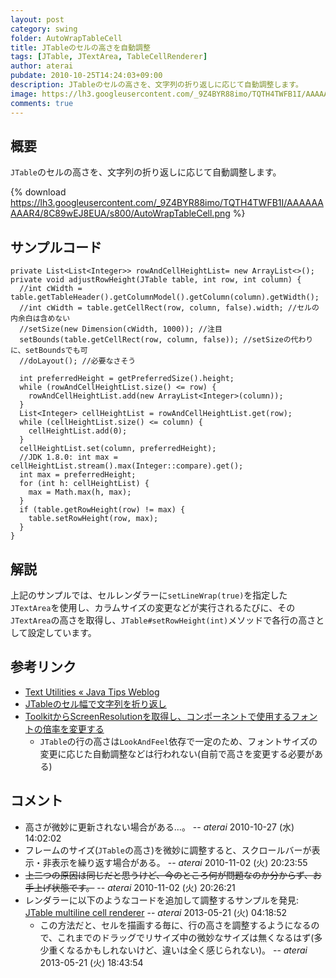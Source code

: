 ```yaml
---
layout: post
category: swing
folder: AutoWrapTableCell
title: JTableのセルの高さを自動調整
tags: [JTable, JTextArea, TableCellRenderer]
author: aterai
pubdate: 2010-10-25T14:24:03+09:00
description: JTableのセルの高さを、文字列の折り返しに応じて自動調整します。
image: https://lh3.googleusercontent.com/_9Z4BYR88imo/TQTH4TWFB1I/AAAAAAAAAR4/8C89wEJ8EUA/s800/AutoWrapTableCell.png
comments: true
---
```

## 概要
`JTable`のセルの高さを、文字列の折り返しに応じて自動調整します。

{% download https://lh3.googleusercontent.com/_9Z4BYR88imo/TQTH4TWFB1I/AAAAAAAAAR4/8C89wEJ8EUA/s800/AutoWrapTableCell.png %}

## サンプルコード
<pre class="prettyprint"><code>private List&lt;List&lt;Integer&gt;&gt; rowAndCellHeightList= new ArrayList&lt;&gt;();
private void adjustRowHeight(JTable table, int row, int column) {
  //int cWidth = table.getTableHeader().getColumnModel().getColumn(column).getWidth();
  //int cWidth = table.getCellRect(row, column, false).width; //セルの内余白は含めない
  //setSize(new Dimension(cWidth, 1000)); //注目
  setBounds(table.getCellRect(row, column, false)); //setSizeの代わりに、setBoundsでも可
  //doLayout(); //必要なさそう

  int preferredHeight = getPreferredSize().height;
  while (rowAndCellHeightList.size() &lt;= row) {
    rowAndCellHeightList.add(new ArrayList&lt;Integer&gt;(column));
  }
  List&lt;Integer&gt; cellHeightList = rowAndCellHeightList.get(row);
  while (cellHeightList.size() &lt;= column) {
    cellHeightList.add(0);
  }
  cellHeightList.set(column, preferredHeight);
  //JDK 1.8.0: int max = cellHeightList.stream().max(Integer::compare).get();
  int max = preferredHeight;
  for (int h: cellHeightList) {
    max = Math.max(h, max);
  }
  if (table.getRowHeight(row) != max) {
    table.setRowHeight(row, max);
  }
}
</code></pre>

## 解説
上記のサンプルでは、セルレンダラーに`setLineWrap(true)`を指定した`JTextArea`を使用し、カラムサイズの変更などが実行されるたびに、その`JTextArea`の高さを取得し、`JTable#setRowHeight(int)`メソッドで各行の高さとして設定しています。

## 参考リンク
- [Text Utilities « Java Tips Weblog](http://tips4java.wordpress.com/2008/10/26/text-utilities/)
- [JTableのセル幅で文字列を折り返し](http://ateraimemo.com/Swing/TableCellRenderer.html)
- [ToolkitからScreenResolutionを取得し、コンポーネントで使用するフォントの倍率を変更する](http://ateraimemo.com/Swing/ScreenResolution.html)
    - `JTable`の行の高さは`LookAndFeel`依存で一定のため、フォントサイズの変更に応じた自動調整などは行われない(自前で高さを変更する必要がある)

<!-- dummy comment line for breaking list -->

## コメント
- 高さが微妙に更新されない場合がある…。 -- *aterai* 2010-10-27 (水) 14:02:02
- フレームのサイズ(`JTable`の高さ)を微妙に調整すると、スクロールバーが表示・非表示を繰り返す場合がある。 -- *aterai* 2010-11-02 (火) 20:23:55
- ~~上二つの原因は同じだと思うけど、今のところ何が問題なのか分からず、お手上げ状態です。~~ -- *aterai* 2010-11-02 (火) 20:26:21
- レンダラーに以下のようなコードを追加して調整するサンプルを発見: [JTable multiline cell renderer](http://blog.botunge.dk/post/2009/10/09/JTable-multiline-cell-renderer.aspx) -- *aterai* 2013-05-21 (火) 04:18:52
    - この方法だと、セルを描画する毎に、行の高さを調整するようになるので、これまでのドラッグでリサイズ中の微妙なサイズは無くなるはず(多少重くなるかもしれないけど、違いは全く感じられない)。 -- *aterai* 2013-05-21 (火) 18:43:54

<!-- dummy comment line for breaking list -->
